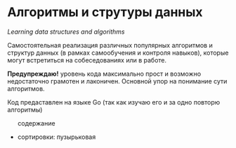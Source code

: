 # Алгоритмы и струтуры данных
<i>Learning data structures and algorithms</i>

Самостоятельная реализация различных популярных алгоритмов и структур данных (в рамках самообучения и контроля навыков), которые могут встретиться на собеседованиях или в работе. 

<b>Предупреждаю!</b> уровень кода максимально прост и возможно недостаточно грамотен и лаконичен.  Основной упор на понимание сути алгоритмов.

Код предаставлен на языке  Go (так как изучаю его и за одно повторю алгоритмы)
<ul> <p> содержание</p>
<li>сортировки: пузырьковая </li>
</ul>

